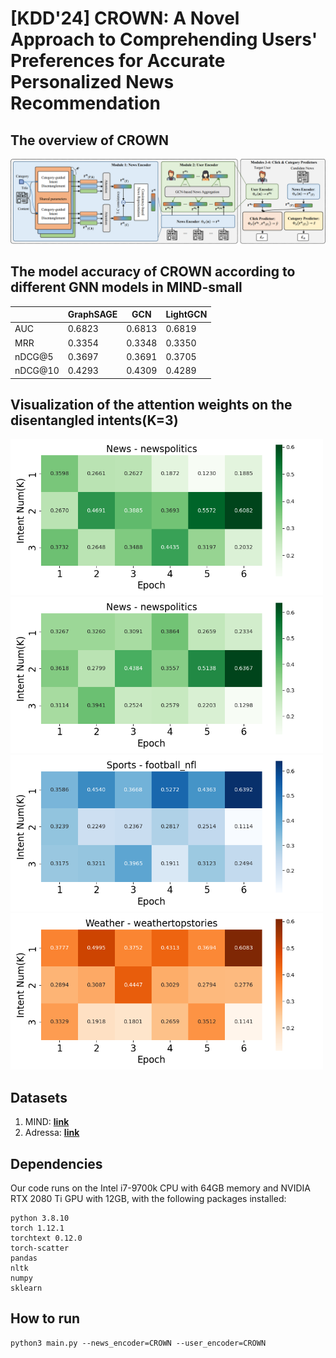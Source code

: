 # [KDD'24] CROWN: A Novel Approach to Comprehending Users' Preferences for Accurate Personalized News Recommendation
## The overview of CROWN
![The overview of CROWN](./assets/crown_overview.png)

## The model accuracy of CROWN according to different GNN models in MIND-small
|         | GraphSAGE | GCN    | LightGCN |
| ------- | --------- | ------ | -------- |
| AUC     | 0.6823    | 0.6813 | 0.6819   |
| MRR     | 0.3354    | 0.3348 | 0.3350   |
| nDCG@5  | 0.3697    | 0.3691 | 0.3705   |
| nDCG@10 | 0.4293    | 0.4309 | 0.4289   |

## Visualization of the attention weights on the disentangled intents(K=3)
<img src="./assets/sample_news_1.png" width="500" height="250"/> <img src="./assets/sample_news_2.png" width="500" height="250"/>
<img src="./assets/sample_sports_1.png" width="500" height="250"/> 
<img src="./assets/sample_weather_1.png" width="500" height="250"/> 

## Datasets
1. MIND: [**link**](https://msnews.github.io/)
2. Adressa: [**link**](https://reclab.idi.ntnu.no/dataset/)

## Dependencies
Our code runs on the Intel i7-9700k CPU with 64GB memory and NVIDIA RTX 2080 Ti GPU with 12GB, with the following packages installed:
```
python 3.8.10
torch 1.12.1
torchtext 0.12.0
torch-scatter
pandas
nltk
numpy
sklearn
```

## How to run
```
python3 main.py --news_encoder=CROWN --user_encoder=CROWN
```
